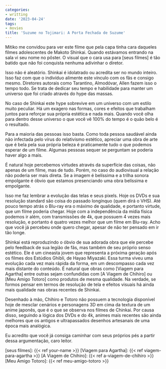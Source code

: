 ```yaml
---
categories:
- writting
date: '2023-04-24'
tags:
- movies
title: 'Suzume no Tojimari: A Porta Fechada de Suzume'
---
```


Mitiko me convidou para ver este filme que pela capa tinha cara daqueles filmes adolescentes de Makoto Shinkai. Quando estávamos entrando na sala vi seu nome no pôster. O visual que o cara usa para [seus filmes] é tão batido que não foi conquista nenhuma adivinhar o diretor.

Isso não é aleatório. Shinkai é idolatrado ou acredita ser no mundo inteiro. Isso faz com que o indivíduo alimente este vínculo com os fãs e consigo mesmo. Diretores autorais como Tarantino, Almodóvar, Allen fazem isso o tempo todo. Se trata de dedicar seu tempo e habilidade para manter um universo que foi criado através do hype das massas.

No caso de Shinkai este hype sobrevive em um universo com um estilo muito peculiar. Há um exagero nas formas, cores e efeitos que trabalham juntos para reforçar sua própria estética e nada mais. Quando você olha para dentro desse universo o que você vê 100% do tempo é o quão belo é o resultado.

Para a maioria das pessoas isso basta. Como toda pessoa saudável ainda não infectada pelo vírus do relativismo estético, apreciar uma obra de arte que é bela pela sua própria beleza é praticamente tudo o que podemos esperar de um filme. Algumas pessoas sequer se perguntam se poderia haver algo a mais.

É natural hoje percebemos virtudes através da superfície das coisas, não apenas de um filme, mas de tudo. Porém, no caso do audiovisual a relação não poderia ser mais direta. Se a imagem é belíssima e a trilha sonora empolgante é óbvio que estamos presenciando uma obra belíssima e empolgante.

Isso me faz lembrar a evolução das telas e seus pixels. Hoje os DVDs e sua resolução standard são coisa do passado longínquo (quem dirá o VHS). Até pouco tempo atrás o Blu-ray era o máximo de qualidade, e portanto virtude, que um filme poderia chegar. Hoje com a independência da mídia física podemos ir além, com transmissões de 4k, que possuem 4 vezes mais resolução, e portanto é quatro vezes melhor que um filme em Blu-ray. Acho que você já percebeu onde quero chegar, apesar de não ter pensado em ir tão longe.

Shinkai está reproduzindo o óbvio de sua adorada obra que ele percebe pelo feedback de sua legião de fãs, mas também de seu próprio senso estético. Ele é um cineasta jovem que representa a próxima geração após os filmes dos Estúdios Ghibli, de Hayao Miyazaki. Essa turma viveu uma evolução cada vez mais rápida da forma, em um descompasso cada vez mais distante do conteúdo. É natural que obras como [Viagem para Agartha] entre outras sejam confundidas com [A Viagem de Chihiro] ou [Meu Amigo Totoro] como produtos de mesma qualidade. Na verdade, se formos pensar em termos de resolução de tela e efeitos visuais há ainda mais qualidade nas obras recentes de Shinkai.

Desenhado à mão, Chihiro e Totoro não possuem a tecnologia disponível hoje de mesclar cenários e personagens 3D em cima da textura de um anime japonês, que é o que se observa nos filmes de Chinkai. Por causa disso, seguindo a lógica dos DVDs e do 4k, animes mais recentes são ainda melhores que os antigos e ultrapassados desenhos artesanais de uma época mais analógica.

Eu acredito que você já consiga caminhar com seus próprios pés a partir dessa argumentação, caro leitor.

[seus filmes]: {{< ref your-name >}}
[Viagem para Agartha]: {{< ref viagem-para-agartha >}}
[A Viagem de Chihiro]: {{< ref a-viagem-de-chihiro >}}
[Meu Amigo Totoro]: {{< ref meu-amigo-totoro >}}

